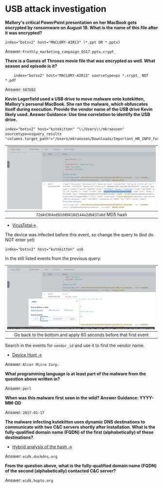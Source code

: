 # USB attack investigation

**Mallory's critical PowerPoint presentation on her MacBook gets encrypted by ransomware on August 18. What is the name of this file after it was encrypted?**

    index="botsv2" host="MACLORY-AIR13" (*.ppt OR *.pptx)
	
Answer: `Frothly_marketing_campaign_Q317.pptx.crypt_`

**There is a Games of Thrones movie file that was encrypted as well. What season and episode is it?**

        index="botsv2" host="MACLORY-AIR13" sourcetype=ps *.crypt_ NOT *.pdf
	
Answer: `S07E02`

**Kevin Lagerfield used a USB drive to move malware onto kutekitten, Mallory's personal MacBook. She ran the malware, which obfuscates itself during execution. Provide the vendor name of the USB drive Kevin likely used. Answer Guidance: Use time correlation to identify the USB drive.**

    index="botsv2" host="kutekitten" "\\/Users\\/mkraeusen" sourcetype=osquery_results "columns.target_path"="/Users/mkraeusen/Downloads/Important_HR_INFO_for_mkraeusen"

| ![Results](../../_static/images/splunk-usb.png) |
|:-----------------------------------------------:|
|   `72d4d364ed91dd9418d144a2db837a6d` MD5 hash   |

* [VirusTotal->](https://www.virustotal.com/gui/file/befa9bfe488244c64db096522b4fad73fc01ea8c4cd0323f1cbdee81ba008271).

The device was infected before this event, so change the query to (but do NOT enter yet) 

    index="botsv2" host="kutekitten" usb

In the still listed events from the previous query:

|          ![Results](../../_static/images/splunk-usb2.png)          |
|:------------------------------------------------------------------:|
| Go back to the bottom and apply 60 seconds before that first event |

Search in the events for `vendor_id` and use it to find the vendor name.

* [Device Hunt ->](https://devicehunt.com/)

Answer: `Alcor Micro Corp.`

**What programming language is at least part of the malware from the question above written in?**

Answer: `perl`

**When was this malware first seen in the wild? Answer Guidance: YYYY-MM-DD**

Answer: `2017-01-17`

**The malware infecting kutekitten uses dynamic DNS destinations to communicate with two C&C servers shortly after installation. What is the fully-qualified domain name (FQDN) of the first (alphabetically) of these destinations?**

* [Hybrid analysis of the hash ->](https://www.hybrid-analysis.com/sample/befa9bfe488244c64db096522b4fad73fc01ea8c4cd0323f1cbdee81ba008271?environmentId=300)
	
Answer: `eidk.duckdns.org`

**From the question above, what is the fully-qualified domain name (FQDN) of the second (alphabetically) contacted C&C server?**

Answer: `eidk.hopto.org`
